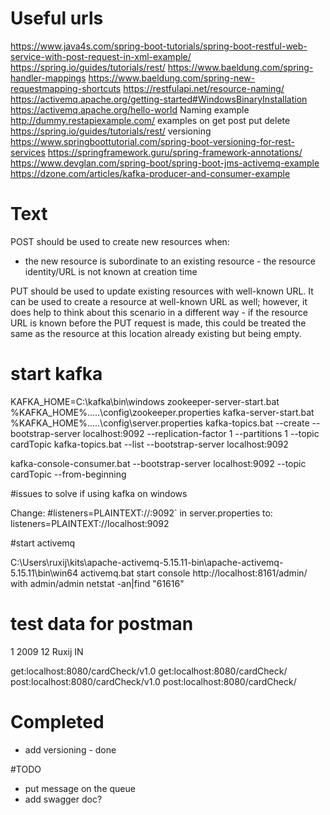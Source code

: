# Useful urls
https://www.java4s.com/spring-boot-tutorials/spring-boot-restful-web-service-with-post-request-in-xml-example/
https://spring.io/guides/tutorials/rest/
https://www.baeldung.com/spring-handler-mappings
https://www.baeldung.com/spring-new-requestmapping-shortcuts
https://restfulapi.net/resource-naming/
https://activemq.apache.org/getting-started#WindowsBinaryInstallation
https://activemq.apache.org/hello-world
Naming example http://dummy.restapiexample.com/
examples on get post put delete https://spring.io/guides/tutorials/rest/
versioning https://www.springboottutorial.com/spring-boot-versioning-for-rest-services
https://springframework.guru/spring-framework-annotations/
https://www.devglan.com/spring-boot/spring-boot-jms-activemq-example
https://dzone.com/articles/kafka-producer-and-consumer-example

# Text

POST should be used to create new resources when:
- the new resource is subordinate to an existing resource - the resource identity/URL is not known at creation time

PUT should be used to update existing resources with well-known URL. It can be used to create a resource at well-known URL as well; however, it does help to think about this scenario in a different way - if the resource URL is known before the PUT request is made, this could be treated the same as the resource at this location already existing but being empty.

# start kafka

KAFKA_HOME=C:\kafka\bin\windows
zookeeper-server-start.bat %KAFKA_HOME%\.\..\..\config\zookeeper.properties
kafka-server-start.bat %KAFKA_HOME%\.\..\..\config\server.properties
kafka-topics.bat --create --bootstrap-server localhost:9092 --replication-factor 1 --partitions 1 --topic cardTopic
kafka-topics.bat --list --bootstrap-server localhost:9092

kafka-console-consumer.bat --bootstrap-server localhost:9092 --topic cardTopic --from-beginning

#issues to solve if using kafka on windows

Change:
#listeners=PLAINTEXT://:9092`
in server.properties to:
listeners=PLAINTEXT://localhost:9092


#start activemq

C:\Users\ruxij\kits\apache-activemq-5.15.11-bin\apache-activemq-5.15.11\bin\win64
activemq.bat start
console
http://localhost:8161/admin/ 
with 
admin/admin
netstat -an|find "61616"


# test data for postman
<CardCheck>
                       	<id>
                       		1
                       	</id>
                         <data>
                         2009
                         </data>
                         <cardId>
                         12
                         </cardId>
                         <username>
                         Ruxij
                         </username>
                         <action>
                         IN
                         </action>
</CardCheck>

get:localhost:8080/cardCheck/v1.0
get:localhost:8080/cardCheck/
post:localhost:8080/cardCheck/v1.0
post:localhost:8080/cardCheck/

# Completed

- add versioning - done

#TODO

- put message on the queue
- add swagger doc?
